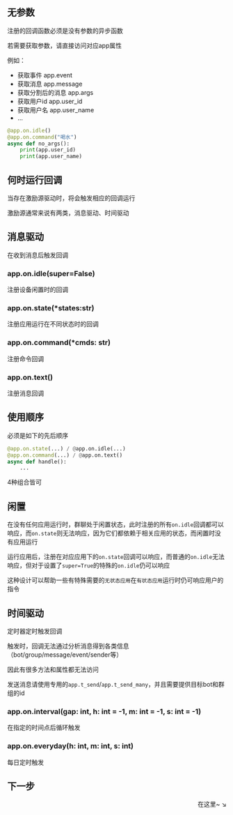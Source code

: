 ## 无参数

注册的回调函数必须是没有参数的异步函数

若需要获取参数，请直接访问对应app属性

例如：

- 获取事件 app.event
- 获取消息 app.message
- 获取分割后的消息 app.args
- 获取用户id app.user_id
- 获取用户名 app.user_name
- ...

```py
@app.on.idle()
@app.on.command("喝水")
async def no_args():
    print(app.user_id)
    print(app.user_name)
```

## 何时运行回调

当存在激励源驱动时，将会触发相应的回调运行

激励源通常来说有两类，消息驱动、时间驱动

## 消息驱动

在收到消息后触发回调

### app.on.idle(super=False)
注册设备闲置时的回调

### app.on.state(*states:str)
注册应用运行在不同状态时的回调

### app.on.command(*cmds: str)
注册命令回调

### app.on.text()
注册消息回调

## 使用顺序

必须是如下的先后顺序

```py
@app.on.state(...) / @app.on.idle(...)
@app.on.command(...) / @app.on.text()
async def handle():
    ...
```

4种组合皆可

## 闲置

在没有任何应用运行时，群聊处于闲置状态，此时注册的所有`on.idle`回调都可以响应，而`on.state`则无法响应，因为它们都依赖于相关应用的状态，而闲置时没有应用运行

运行应用后，注册在对应应用下的`on.state`回调可以响应，而普通的`on.idle`无法响应，但对于设置了`super=True`的特殊的`on.idle`仍可以响应

这种设计可以帮助一些有特殊需要的`无状态应用`在`有状态应用`运行时仍可响应用户的指令

## 时间驱动

定时器定时触发回调

触发时，回调无法通过分析消息得到各类信息（bot/group/message/event/sender等）

因此有很多方法和属性都无法访问

发送消息请使用专用的`app.t_send`/`app.t_send_many`，并且需要提供目标bot和群组的id

### app.on.interval(gap: int, h: int = -1, m: int = -1, s: int = -1)
在指定的时间点后循环触发

### app.on.everyday(h: int, m: int, s: int)
每日定时触发

## 下一步

<div align="right">
    在这里~ ↘
</div>
